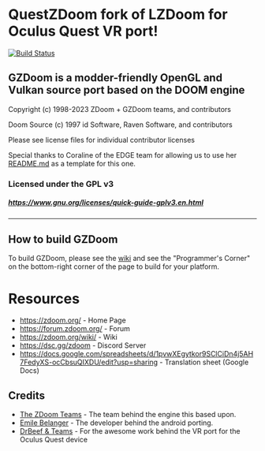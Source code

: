 # QuestZDoom fork of LZDoom for Oculus Quest VR port!

[![Build Status](https://github.com/emawind84/gzdoom/actions/workflows/continuous_integration.yml/badge.svg?branch=questzdoom)](https://github.com/emawind84/gzdoom/actions/workflows/continuous_integration.yml)

## GZDoom is a modder-friendly OpenGL and Vulkan source port based on the DOOM engine

Copyright (c) 1998-2023 ZDoom + GZDoom teams, and contributors

Doom Source (c) 1997 id Software, Raven Software, and contributors

Please see license files for individual contributor licenses

Special thanks to Coraline of the EDGE team for allowing us to use her [README.md](https://github.com/3dfxdev/EDGE/blob/master/README.md) as a template for this one.

### Licensed under the GPL v3
##### https://www.gnu.org/licenses/quick-guide-gplv3.en.html
---

## How to build GZDoom

To build GZDoom, please see the [wiki](https://zdoom.org/wiki/) and see the "Programmer's Corner" on the bottom-right corner of the page to build for your platform.

# Resources
- https://zdoom.org/ - Home Page
- https://forum.zdoom.org/ - Forum
- https://zdoom.org/wiki/ - Wiki
- https://dsc.gg/zdoom - Discord Server
- https://docs.google.com/spreadsheets/d/1pvwXEgytkor9SClCiDn4j5AH7FedyXS-ocCbsuQIXDU/edit?usp=sharing - Translation sheet (Google Docs)

Credits
-------

* [The ZDoom Teams](https://zdoom.org/index) - The team behind the engine this based upon.
* [Emile Belanger](http://www.beloko.com/) - The developer behind the android porting.
* [DrBeef & Teams](https://www.questzdoom.com) - For the awesome work behind the VR port for the Oculus Quest device